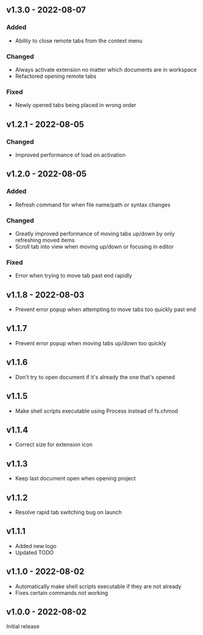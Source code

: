 ## v1.3.0 - 2022-08-07

### Added

- Ability to close remote tabs from the context menu

### Changed

- Always activate extension no matter which documents are in workspace
- Refactored opening remote tabs

### Fixed

- Newly opened tabs being placed in wrong order

## v1.2.1 - 2022-08-05

### Changed

- Improved performance of load on activation

## v1.2.0 - 2022-08-05

### Added

- Refresh command for when file name/path or syntax changes

### Changed

- Greatly improved performance of moving tabs up/down by only refreshing moved items
- Scroll tab into view when moving up/down or focusing in editor

### Fixed

- Error when trying to move tab past end rapidly

## v1.1.8 - 2022-08-03

- Prevent error popup when attempting to move tabs too quickly past end

## v1.1.7

- Prevent error popup when moving tabs up/down too quickly

## v1.1.6

- Don't try to open document if it's already the one that's opened

## v1.1.5

- Make shell scripts executable using Process instead of fs.chmod

## v1.1.4

- Correct size for extension icon

## v1.1.3

- Keep last document open when opening project

## v1.1.2

- Resolve rapid tab switching bug on launch

## v1.1.1

- Added new logo
- Updated TODO

## v1.1.0 - 2022-08-02

- Automatically make shell scripts executable if they are not already
- Fixes certain commands not working

## v1.0.0 - 2022-08-02

Initial release
